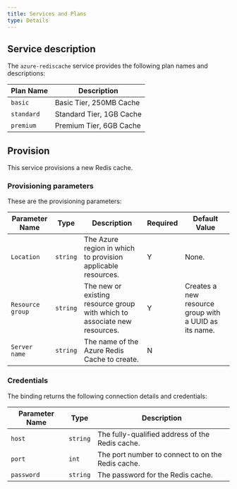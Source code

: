 ```yaml
---
title: Services and Plans
type: Details
---
```


## Service description

The `azure-rediscache` service provides the following plan names and descriptions:

| Plan Name | Description |
|-----------|-------------|
| `basic` | Basic Tier, 250MB Cache |
| `standard` | Standard Tier, 1GB Cache |
| `premium` | Premium Tier, 6GB Cache |

## Provision

This service provisions a new Redis cache.

### Provisioning parameters
These are the provisioning parameters:

| Parameter Name | Type | Description | Required | Default Value |
|----------------|------|-------------|----------|---------------|
| `Location` | `string` | The Azure region in which to provision applicable resources. | Y | None. |
| `Resource group` | `string` | The new or existing resource group with which to associate new resources. | Y | Creates a new resource group with a UUID as its name. |
| `Server name` | `string` | The name of the Azure Redis Cache to create. | N |  |

### Credentials

The binding returns the following connection details and credentials:

| Parameter Name | Type | Description |
|----------------|------|-------------|
| `host` | `string` | The fully-qualified address of the Redis cache. |
| `port` | `int	` | The port number to connect to on the Redis cache. |
| `password` | `string` | The password for the Redis cache. |
